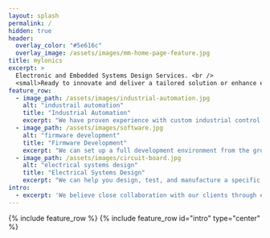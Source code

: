 ```yaml
---
layout: splash
permalink: /
hidden: true
header:
  overlay_color: "#5e616c"
  overlay_image: /assets/images/mm-home-page-feature.jpg
title: mylonics
excerpt: >
  Electronic and Embedded Systems Design Services. <br />
  <small>Ready to innovate and deliver a tailored solution or enhance existing designs.</small>
feature_row:
  - image_path: /assets/images/industrial-automation.jpg
    alt: "industrail automation"
    title: "Industrial Automation"
    excerpt: "We have proven experience with custom industrial control systems, and the use of field robotics for remote sensing."
  - image_path: /assets/images/software.jpg
    alt: "firmware development"
    title: "Firmware Development"
    excerpt: "We can set up a full development environment from the ground up to meet your development and deployment needs."
  - image_path: /assets/images/circuit-board.jpg
    alt: "electrical systems design"
    title: "Electrical Systems Design"
    excerpt: "We can help you design, test, and manufacture a specific component for a system all the way to a system as a whole"  
intro: 
  - excerpt: 'We believe close collaboration with our clients through every step of the design process will help to develop and deliver a solution that is feasible from an engineering, and business perspective.'
---
```


{% include feature_row %}
{% include feature_row id="intro" type="center" %}